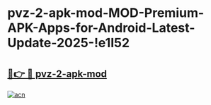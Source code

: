 # pvz-2-apk-mod-MOD-Premium-APK-Apps-for-Android-Latest-Update-2025-!e1l52

# <h2><a href="https://iyafnh.esa.edu.pl?title=pvz-2-apk-mod&ref=e1l52">🔗👉 🔴 pvz-2-apk-mod</a></h2>

[![acn](https://github.com/user-attachments/assets/0f9c940e-d8b0-45ae-aac7-cd30a18b3e1c)](https://iyafnh.esa.edu.pl?title=pvz-2-apk-mod&ref=e1l52)

